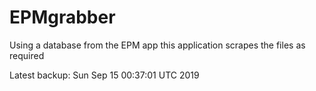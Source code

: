 # EPMgrabber
Using a database from the EPM app this application scrapes the files as required


Latest backup: Sun Sep 15 00:37:01 UTC 2019
